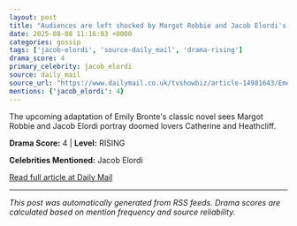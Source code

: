 ```yaml
---
layout: post
title: "Audiences are left shocked by Margot Robbie and Jacob Elordi's 'aggressively provocative"" Wuthering Heights movie with 'BDSM sex scene'""
date: 2025-08-08 11:16:03 +0000
categories: gossip
tags: ['jacob-elordi', 'source-daily_mail', 'drama-rising']
drama_score: 4
primary_celebrity: jacob_elordi
source: daily_mail
source_url: "https://www.dailymail.co.uk/tvshowbiz/article-14981643/Emerald-Fennells-Wuthering-Heights-adaptation-aggressively-provacative-features-BDSM-inspired-sex-scene.html?ns_mchannel=rss&ito=1490&ns_campaign=1490""
mentions: {'jacob_elordi': 4}
---
```


The upcoming adaptation of Emily Bronte's classic novel sees Margot Robbie and Jacob Elordi portray doomed lovers Catherine and Heathcliff.

**Drama Score:** 4 | **Level:** RISING

**Celebrities Mentioned:** Jacob Elordi

[Read full article at Daily Mail](https://www.dailymail.co.uk/tvshowbiz/article-14981643/Emerald-Fennells-Wuthering-Heights-adaptation-aggressively-provacative-features-BDSM-inspired-sex-scene.html?ns_mchannel=rss&ito=1490&ns_campaign=1490)

---
*This post was automatically generated from RSS feeds. Drama scores are calculated based on mention frequency and source reliability.*
